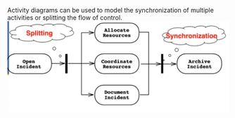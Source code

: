 
Activity diagrams can be used to model the synchronization of multiple activities or splitting the flow of control.
![](/assets/images/2022-01-27-13-40-23.png)